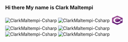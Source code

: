 ### Hi there My name is Clark Maltempi
<!--
<div align="center">
  <a href="https://github.com/ClarkMaltempi">
  <img height="180em" src="https://github-readme-stats.vercel.app/api?username=ClarkMaltempi&show_icons=true&theme=white&include_all_commits=true&count_private=true"/>
  <img height="180em" src="https://github-readme-stats.vercel.app/api/top-langs/?username=ClarkMaltempi&layout=compact&langs_count=7&theme=white"/>
</div>
<div>
  <br>
</div>
-->
  <img align="center" alt="ClarkMaltempi-Csharp" height="30" width="40" src="https://cdn.jsdelivr.net/gh/devicons/devicon/icons/c/c-original.svg">
 <img align="center" alt="ClarkMaltempi-Csharp" height="30" width="40" src="https://cdn.jsdelivr.net/gh/devicons/devicon/icons/cplusplus/cplusplus-original.svg"">
 <img align="center" alt="ClarkMaltempi-Csharp" height="30" width="40" src="https://raw.githubusercontent.com/devicons/devicon/master/icons/csharp/csharp-original.svg">
 <img align="center" alt="ClarkMaltempi-Csharp" height="30" width="40" src="https://cdn.jsdelivr.net/gh/devicons/devicon/icons/microsoftsqlserver/microsoftsqlserver-plain.svg">
 <img align="center" alt="ClarkMaltempi-Csharp" height="30" width="40" src="https://cdn.jsdelivr.net/gh/devicons/devicon/icons/mysql/mysql-original.svg">
  <img align="center" alt="ClarkMaltempi-Csharp" height="30" width="40" src="https://cdn.jsdelivr.net/gh/devicons/devicon/icons/linux/linux-original.svg">
  <img align="center" alt="ClarkMaltempi-Csharp" height="30" width="40" src="https://cdn.jsdelivr.net/gh/devicons/devicon/icons/windows8/windows8-original.svg">
  
<!--
**ClarkMaltempi/ClarkMaltempi** is a ✨ _special_ ✨ repository because its `README.md` (this file) appears on your GitHub profile.

Here are some ideas to get you started:

- 🔭 I’m currently working on ...
- 🌱 I’m currently learning ...
- 👯 I’m looking to collaborate on ...
- 🤔 I’m looking for help with ...
- 💬 Ask me about ...
- 📫 How to reach me: ...
- 😄 Pronouns: ...
- ⚡ Fun fact: ...
-->
